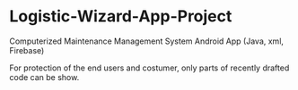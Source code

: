 # Logistic-Wizard-App-Project
Computerized Maintenance Management System Android App (Java, xml, Firebase)

For protection of the end users and costumer, only parts of recently drafted code can be show.
